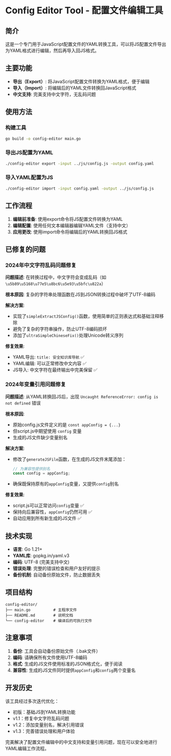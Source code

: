 # Config Editor Tool - 配置文件编辑工具

## 简介

这是一个专门用于JavaScript配置文件的YAML转换工具，可以将JS配置文件导出为YAML格式进行编辑，然后再导入回JS格式。

## 主要功能

- **导出（Export）**: 将JavaScript配置文件转换为YAML格式，便于编辑
- **导入（Import）**: 将编辑后的YAML文件转换回JavaScript格式
- **中文支持**: 完美支持中文字符，无乱码问题

## 使用方法

### 构建工具
```bash
go build -o config-editor main.go
```

### 导出JS配置为YAML
```bash
./config-editor export -input ../js/config.js -output config.yaml
```

### 导入YAML配置为JS
```bash
./config-editor import -input config.yaml -output ../js/config.js
```

## 工作流程

1. **编辑前准备**: 使用export命令将JS配置文件转换为YAML
2. **编辑配置**: 使用任何文本编辑器编辑YAML文件（支持中文）
3. **应用更改**: 使用import命令将编辑后的YAML转换回JS格式

## 已修复的问题

### 2024年中文字符乱码问题修复

**问题描述**: 在转换过程中，中文字符会变成乱码（如 `\u5b89\u5168\u77e5\u8bc6\u5e93\u5bfc\u822a`）

**根本原因**: 复杂的字符串处理函数在JS到JSON转换过程中破坏了UTF-8编码

**解决方案**:
- 实现了`simpleExtractJSConfig()`函数，使用简单的正则表达式和基础注释移除
- 避免了复杂的字符串操作，防止UTF-8编码损坏
- 添加了`ultraSimpleChineseFix()`处理Unicode转义序列

**修复效果**:
- YAML导出: `title: 安全知识库导航` ✅
- YAML编辑: 可以正常修改中文内容 ✅  
- JS导入: 中文字符在最终输出中完美保留 ✅

### 2024年变量引用问题修复

**问题描述**: 从YAML转换回JS后，出现 `Uncaught ReferenceError: config is not defined` 错误

**根本原因**: 
- 原始config.js文件定义的是 `const appConfig = {...}`
- 但script.js中期望使用 `config` 变量
- 生成的JS文件缺少变量别名

**解决方案**:
- 修改了`generateJSFile`函数，在生成的JS文件末尾添加：
  ```javascript
  // 为兼容性提供别名
  const config = appConfig;
  ```
- 确保既保持原有的`appConfig`变量，又提供`config`别名

**修复效果**:
- script.js可以正常访问`config`变量 ✅
- 保持向后兼容性，`appConfig`仍然可用 ✅
- 自动应用到所有新生成的JS文件 ✅

## 技术实现

- **语言**: Go 1.21+
- **YAML库**: gopkg.in/yaml.v3
- **编码**: UTF-8 (完美支持中文)
- **错误处理**: 完整的错误检查和用户友好的提示
- **备份机制**: 自动备份原始文件，防止数据丢失

## 项目结构

```
config-editor/
├── main.go          # 主程序文件
├── README.md        # 说明文档
└── config-editor    # 编译后的可执行文件
```

## 注意事项

1. **备份**: 工具会自动备份原始文件（.bak文件）
2. **编码**: 请确保所有文件使用UTF-8编码
3. **格式**: 生成的JS文件使用标准的JSON格式化，便于阅读
4. **兼容性**: 生成的JS文件同时提供`appConfig`和`config`两个变量名

## 开发历史

该工具经过多次迭代优化：
- 初版：基础JS到YAML转换功能
- v1.1：修复中文字符乱码问题  
- v1.2：添加变量别名，解决引用错误
- v1.3：完善错误处理和用户体验

完美解决了配置文件编辑中的中文支持和变量引用问题，现在可以安全地进行YAML编辑工作流程。 